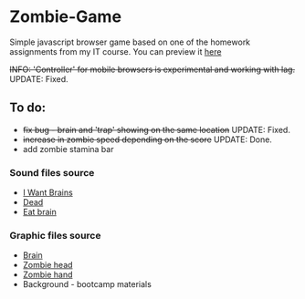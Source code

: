 # Zombie-Game

Simple javascript browser game based on one of the homework assignments from my IT course. You can preview it [here](https://m-zaremba.github.io/Zombie-Game/)

~~INFO: 'Controller' for mobile browsers is experimental and working with lag.~~ UPDATE: Fixed.

## To do:
* ~~fix bug - brain and 'trap' showing on the same location~~ UPDATE: Fixed.
* ~~increase in zombie speed depending on the score~~ UPDATE: Done.
* add zombie stamina bar

### Sound files source

* [I Want Brains](http://soundbible.com/1028-I-Want-Brains.html)
* [Dead](http://soundbible.com/1033-Zombie-In-Pain.html)
* [Eat brain](http://soundbible.com/976-Eating.html)

### Graphic files source

* [Brain](http://clipart-library.com/clipart/940259.htm)
* [Zombie head](https://clipartix.com/zombie-clip-art-image-33952/)
* [Zombie hand](https://unixtitan.net/images/zombie-clipart-finger-4.png)
* Background - bootcamp materials
